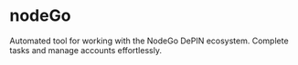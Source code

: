 # nodeGo
 Automated tool for working with the NodeGo DePIN ecosystem. Complete tasks and manage accounts effortlessly.
